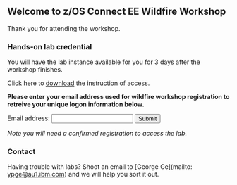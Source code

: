 ## Welcome to z/OS Connect EE Wildfire Workshop

Thank you for attending the workshop.

### Hands-on lab credential

You will have the lab instance available for you for 3 days after the workshop finishes. 

Click here to [download](labs.pdf) the instruction of access.

**Please enter your email address used for wildfire workshop registration to retreive your unique logon information below.**

Email address: <input type="text" id="email" name="email"/> <input type="button" id="btn" value="Submit">

*Note you will need a confirmed registration to access the lab.*

### Contact

Having trouble with labs? Shoot an email to [George Ge](mailto: ypge@au1.ibm.com) and we will help you sort it out.
